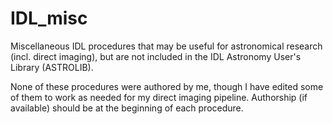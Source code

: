 # IDL_misc
Miscellaneous IDL procedures that may be useful for astronomical research (incl. direct imaging), but are not included in the IDL Astronomy User's Library (ASTROLIB).

None of these procedures were authored by me, though I have edited some of them to work as needed for my direct imaging pipeline. Authorship (if available) should be at the beginning of each procedure.
